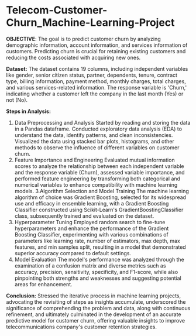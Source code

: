 # Telecom-Customer-Churn_Machine-Learning-Project

**OBJECTIVE**:
The goal is to predict customer churn by analyzing demographic information, account information, and services information of customers. Predicting churn is crucial for retaining existing customers and reducing the costs associated with acquiring new ones.

**Dataset:**
The dataset contains 19 columns, including independent variables like gender, senior citizen status, partner, dependents, tenure, contract type, billing information, payment method, monthly charges, total charges, and various services-related information. The response variable is 'Churn,' indicating whether a customer left the company in the last month (Yes) or not (No).

**Steps in Analysis:**
1. Data Preprocessing and Analysis
Started by reading and storing the data in a Pandas dataframe. Conducted exploratory data analysis (EDA) to understand the data, identify patterns, and clean inconsistencies. Visualized the data using stacked bar plots, histograms, and other methods to observe the influence of different variables on customer churn.
2. Feature Importance and Engineering
Evaluated mutual information scores to analyze the relationship between each independent variable and the response variable (Churn), assessed variable importance, and performed feature engineering by transforming both categorical and numerical variables to enhance compatibility with machine learning models.
3.Algorithm Selection and Model Training
The machine learning algorithm of choice was Gradient Boosting, selected for its widespread use and efficacy in ensemble learning, with a Gradient Boosting Classifier constructed using Scikit-Learn's GradientBoostingClassifier class, subsequently trained and evaluated on the dataset.
4. Hyperparameter Tuning
Employed random search to fine-tune hyperparameters and enhance the performance of the Gradient Boosting Classifier, experimenting with various combinations of parameters like learning rate, number of estimators, max depth, max features, and min samples split, resulting in a model that demonstrated superior accuracy compared to default settings.
5. Model Evaluation
The model's performance was analyzed through the examination of a confusion matrix and diverse metrics such as accuracy, precision, sensitivity, specificity, and F1-score, while also pinpointing both strengths and weaknesses and suggesting potential areas for enhancement.

**Conclusion:**
Stressed the iterative process in machine learning projects, advocating the revisiting of steps as insights accumulate, underscored the significance of comprehending the problem and data, along with continuous refinement, and ultimately culminated in the development of an accurate predictive model for customer churn, offering valuable insights to improve telecommunications company's customer retention strategies.
